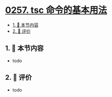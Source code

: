 # [0257. tsc 命令的基本用法](https://github.com/tnotesjs/TNotes.typescript/tree/main/notes/0257.%20tsc%20%E5%91%BD%E4%BB%A4%E7%9A%84%E5%9F%BA%E6%9C%AC%E7%94%A8%E6%B3%95)

<!-- region:toc -->

- [1. 🎯 本节内容](#1--本节内容)
- [2. 🫧 评价](#2--评价)

<!-- endregion:toc -->

## 1. 🎯 本节内容

- todo

## 2. 🫧 评价

- todo
